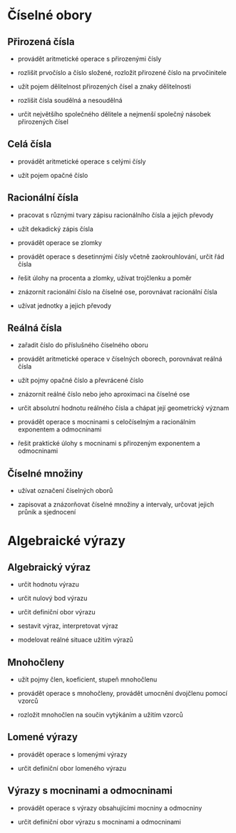 
# Číselné obory

## Přirozená čísla

- provádět aritmetické operace s přirozenými čísly

- rozlišit prvočíslo a číslo složené, rozložit přirozené číslo na prvočinitele

- užít pojem dělitelnost přirozených čísel a znaky dělitelnosti

- rozlišit čísla soudělná a nesoudělná

- určit největšího společného dělitele a nejmenší společný násobek přirozených čísel

## Celá čísla

- provádět aritmetické operace s celými čísly

- užít pojem opačné číslo

## Racionální čísla

- pracovat s různými tvary zápisu racionálního čísla a jejich převody

- užít dekadický zápis čísla

- provádět operace se zlomky

- provádět operace s desetinnými čísly včetně zaokrouhlování, určit řád čísla

- řešit úlohy na procenta a zlomky, užívat trojčlenku a poměr

- znázornit racionální číslo na číselné ose, porovnávat racionální čísla

- užívat jednotky a jejich převody

## Reálná čísla

- zařadit číslo do příslušného číselného oboru

- provádět aritmetické operace v číselných oborech, porovnávat reálná čísla

- užít pojmy opačné číslo a převrácené číslo

- znázornit reálné číslo nebo jeho aproximaci na číselné ose

- určit absolutní hodnotu reálného čísla a chápat její geometrický význam

- provádět operace s mocninami s celočíselným a racionálním exponentem a odmocninami

- řešit praktické úlohy s mocninami s přirozeným exponentem a odmocninami

## Číselné množiny

- užívat označení číselných oborů

- zapisovat a znázorňovat číselné množiny a intervaly, určovat jejich průnik a sjednocení

# Algebraické výrazy

## Algebraický výraz

- určit hodnotu výrazu

- určit nulový bod výrazu

- určit definiční obor výrazu

- sestavit výraz, interpretovat výraz

- modelovat reálné situace užitím výrazů

## Mnohočleny

- užít pojmy člen, koeficient, stupeň mnohočlenu

- provádět operace s mnohočleny, provádět umocnění dvojčlenu pomocí vzorců

- rozložit mnohočlen na součin vytýkáním a užitím vzorců

## Lomené výrazy

- provádět operace s lomenými výrazy

- určit definiční obor lomeného výrazu

## Výrazy s mocninami a odmocninami

- provádět operace s výrazy obsahujícími mocniny a odmocniny

- určit definiční obor výrazu s mocninami a odmocninami
